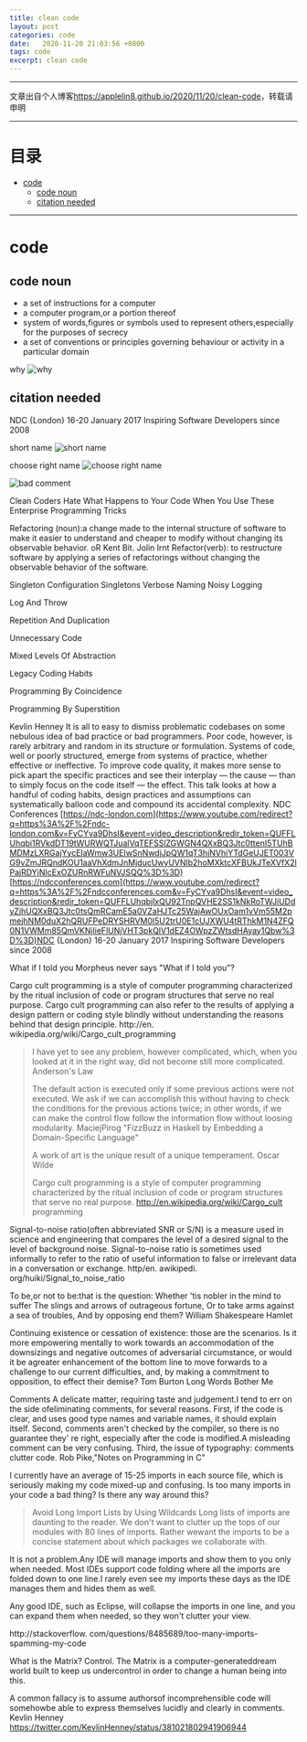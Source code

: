 ```yaml
---
title: clean code
layout: post
categories: code
date:   2020-11-20 21:03:56 +0800
tags: code
excerpt: clean code
---
```

--------------------
文章出自个人博客<https://applelin8.github.io/2020/11/20/clean-code>，转载请申明

------------------
# 目录 <span id="home">
* [code](#1)
	* [code noun](#1.1)
	* [citation needed](#1.2)



----------------------------
# code <span id="1">


## code noun <span id="1.1">

- a set of instructions for a computer
- a computer program,or a portion thereof
- system of words,figures or symbols used to represent others,especially for the purposes of secrecy
- a set of conventions or principles governing behaviour
  or activity in a particular domain
  

why
![why](https://AppleLin8.github.io/assets/img/blog/why_20201120092802.png)


## citation needed  <span id="1.2">

NDC {London}
16-20 January 2017
Inspiring Software Developers
since 2008

short name
![short name](https://AppleLin8.github.io/assets/img/blog/short_name_20201120094900.png)

choose right name
![choose right name](https://AppleLin8.github.io/assets/img/blog/choose_right_name_20201120094945.png)


![bad comment](https://AppleLin8.github.io/assets/img/blog/bad_comment_20201120092447.png)

Clean Coders Hate What Happens to Your Code When You Use These Enterprise Programming Tricks

Refactoring (noun):a change made to the internal structure of software to make it easier to understand and cheaper to modify without changing its observable behavior. oR Kent Bit. Jolin lrnt Refactor(verb): to restructure software by applying a series of refactorings without changing the observable behavior of the software.

Singleton Configuration
Singletons
Verbose Naming
Noisy Logging

Log And Throw

Repetition And Duplication

Unnecessary Code

Mixed Levels Of Abstraction

Legacy Coding Habits

Programming By Coincidence

Programming By Superstition

Kevlin Henney It is all to easy to dismiss problematic codebases on some nebulous idea of bad practice or bad programmers. Poor code, however, is rarely arbitrary and random in its structure or formulation. Systems of code, well or poorly structured, emerge from systems of practice, whether effective or ineffective. To improve code quality, it makes more sense to pick apart the specific practices and see their interplay — the cause — than to simply focus on the code itself — the effect. This talk looks at how a handful of coding habits, design practices and assumptions can systematically balloon code and compound its accidental complexity.  NDC Conferences [https://ndc-london.com](https://www.youtube.com/redirect?q=https%3A%2F%2Fndc-london.com&v=FyCYva9DhsI&event=video_description&redir_token=QUFFLUhqbi1RVkdDT19tWURWQTJualVqTEFSSlZGWGN4QXxBQ3Jtc0ttenI5TUhBMDMzLXRGajYycElaWmw3UEIwSnNwdjJpQW1qT3hjNVhiYTdGeUJET003VG9vZmJRQndKOU1aaVhXdmJnMjducUwyUVNlb2hoMXktcXFBUkJTeXVfX2lPajRDYjNIcExOZURnRWFuNVJSQQ%3D%3D) [https://ndcconferences.com](https://www.youtube.com/redirect?q=https%3A%2F%2Fndcconferences.com&v=FyCYva9DhsI&event=video_description&redir_token=QUFFLUhqbjlxQU92TnpQVHE2SS1kNkRoTWJiUDdyZjhUQXxBQ3Jtc0tsQmRCamE5a0VZaHJTc25WajAwOUxOam1vVm55M2pmejhNM0duX2hQRUFPeDRYSHRVM0l5U2trU0E1cUJXWU4tRThkM1N4ZFQ0N1VWMm85QmVKNjlieFlUNjVHT3pkQlV1dEZ4OWpzZWtsdHAyay1Qbw%3D%3D)NDC {London}
16-20 January 2017
Inspiring Software Developers
since 2008

What if I told you 
Morpheus never says
"What if I told you"?

Cargo cult programming is a style of computer programming characterized by the ritual inclusion of code or program structures that serve no real purpose.
Cargo cult programming can also refer to the results of applying a design pattern or coding style blindly without understanding the reasons behind that design principle.
http://en. wikipedia.org/wiki/Cargo_cult_programming

> I have yet to see any problem, however complicated, which, when you looked at it in the right way, did not become still more complicated.
> Anderson's Law
>
> The default action is executed only if some previous actions were not executed.
> We ask if we can accomplish this without having to check the conditions for the previous actions twice; in other words, if we can make the control flow follow the information flow without loosing modularity.
> MaciejPirog
> "FizzBuzz in Haskell by Embedding a Domain-Specific Language"
>
> A work of art is the unique result of a unique temperament.
> Oscar Wilde
>
> Cargo cult programming is a style of computer programming characterized by the ritual inclusion of code or program structures that serve no real purpose.
> http://en.wikipedia.org/wiki/Cargo_cult programming
>
> 

Signal-to-noise ratio(often abbreviated SNR or S/N) is a measure used in science and engineering that compares the level of a desired signal to the level of background noise.
Signal-to-noise ratio is sometimes used informally to refer to the ratio of useful information to false or irrelevant data in a conversation or exchange.
http/en. awikipedi. org/huiki/Signal_to_noise_ratio

To be,or not to be:that is the question: Whether 'tis nobler in the mind to suffer The slings and arrows of outrageous fortune, Or to take arms against a sea of troubles, And by opposing end them?
William Shakespeare Hamlet

Continuing existence or cessation of existence: those are the scenarios. Is it more empowering mentally to work towards an accommodation of the downsizings and negative outcomes of adversarial circumstance, or would it be agreater enhancement of the bottom line to move forwards to a challenge to our current difficulties, and, by making a commitment to opposition, to effect their demise?
Tom Burton Long Words Bother Me

Comments A delicate matter, requiring taste and judgement.I tend to err on the side ofeliminating comments, for several reasons. First, if the code is clear, and uses good type names and variable names, it should explain itself. Second, comments aren't checked by the compiler, so there is no guarantee they' re right, especially after the code is modified.A misleading comment can be very confusing. Third, the issue of typography: comments clutter code.
Rob Pike,"Notes on Programming in C"

I currently have an average of 15-25 imports in each source file, which is seriously making my code mixed-up and confusing.
Is too many imports in your code a bad thing?
Is there any way around this?

>Avoid Long Import Lists by Using Wildcards Long lists of imports are daunting to the reader.
>We don't want to clutter up the tops of our modules with 80 lines of imports. Rather wewant the imports to be a concise statement about which packages we collaborate with.

It is not a problem.Any IDE will manage imports and show them to you only when needed.
Most IDEs support code folding where all the imports are folded down to one line.I rarely even see my imports these days as the IDE manages them and hides them as well.

Any good IDE, such as Eclipse, will collapse the imports in one line, and you can expand them when needed, so they won't clutter your view.

http://stackoverflow. com/questions/8485689/too-many-imports-spamming-my-code

What is the Matrix?
Control.
The Matrix is a computer-generateddream world built to keep us undercontrol in order to change a human being into this.

A common fallacy is to assume authorsof incomprehensible code will somehowbe able to express themselves lucidly and clearly in comments.
Kevlin Henney https://twitter.com/KevlinHenney/status/381021802941906944

